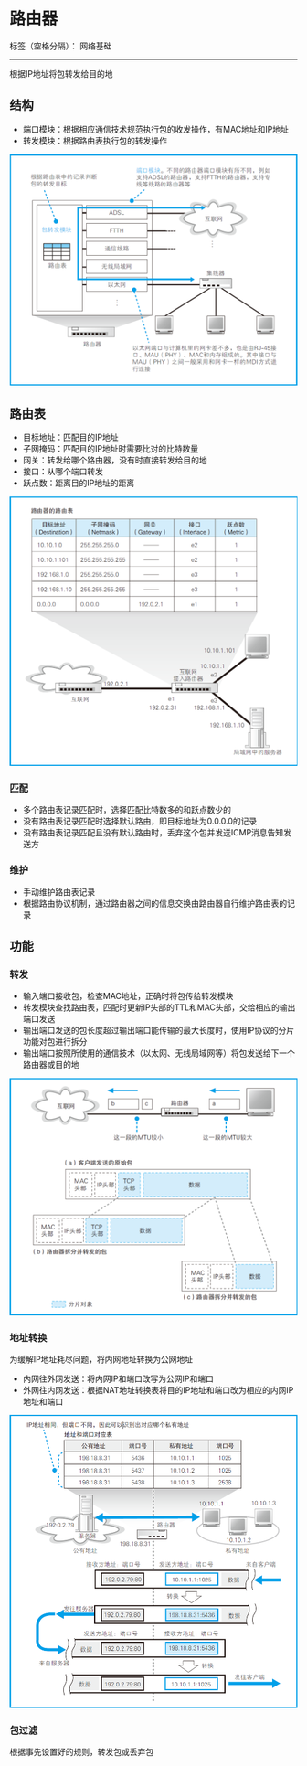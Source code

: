 # 路由器

标签（空格分隔）： 网络基础

---

根据IP地址将包转发给目的地

## 结构

* 端口模块：根据相应通信技术规范执行包的收发操作，有MAC地址和IP地址
* 转发模块：根据路由表执行包的转发操作

![路由器](https://raw.githubusercontent.com/wchaochao/images/master/gitbook-network-base/router.png)

## 路由表

* 目标地址：匹配目的IP地址
* 子网掩码：匹配目的IP地址时需要比对的比特数量
* 网关：转发给哪个路由器，没有时直接转发给目的地
* 接口：从哪个端口转发
* 跃点数：距离目的IP地址的距离

![路由表](https://raw.githubusercontent.com/wchaochao/images/master/gitbook-network-base/router-table.png)

### 匹配

* 多个路由表记录匹配时，选择匹配比特数多的和跃点数少的
* 没有路由表记录匹配时选择默认路由，即目标地址为0.0.0.0的记录
* 没有路由表记录匹配且没有默认路由时，丢弃这个包并发送ICMP消息告知发送方

### 维护

* 手动维护路由表记录
* 根据路由协议机制，通过路由器之间的信息交换由路由器自行维护路由表的记录

## 功能

### 转发

* 输入端口接收包，检查MAC地址，正确时将包传给转发模块
* 转发模块查找路由表，匹配时更新IP头部的TTL和MAC头部，交给相应的输出端口发送
* 输出端口发送的包长度超过输出端口能传输的最大长度时，使用IP协议的分片功能对包进行拆分
* 输出端口按照所使用的通信技术（以太网、无线局域网等）将包发送给下一个路由器或目的地

![包分片](https://raw.githubusercontent.com/wchaochao/images/master/gitbook-network-base/ip-fragment.png)

### 地址转换

为缓解IP地址耗尽问题，将内网地址转换为公网地址

* 内网往外网发送：将内网IP和端口改写为公网IP和端口
* 外网往内网发送：根据NAT地址转换表将目的IP地址和端口改为相应的内网IP地址和端口

![地址转换](https://raw.githubusercontent.com/wchaochao/images/master/gitbook-network-base/address-convert.png)

### 包过滤

根据事先设置好的规则，转发包或丢弃包
